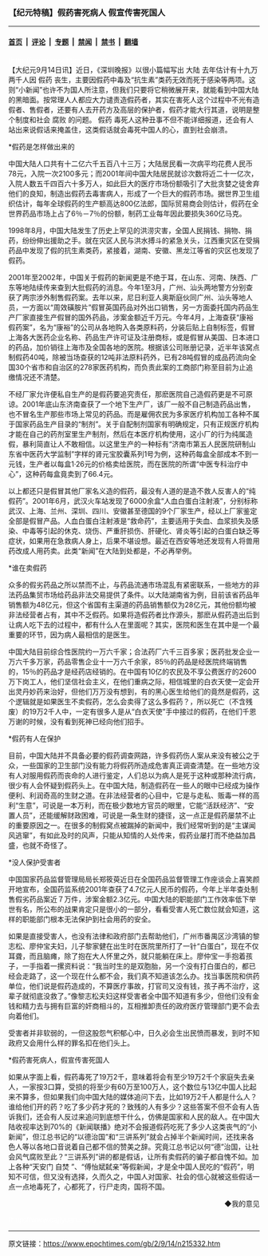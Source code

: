 ### 【纪元特稿】假药害死病人 假宣传害死国人

---

#### [首页](../../../..?n215332) &nbsp;|&nbsp; [评论](../../../../../epoch-comment?n215332) &nbsp;|&nbsp; [专题](../../../../../epoch-special?n215332) &nbsp;|&nbsp; [禁闻](../../../../../epoch-news?n215332) &nbsp;|&nbsp; [禁书](../../../../../books?n215332) &nbsp;|&nbsp; [翻墙](https://github.com/gfw-breaker/nogfw/blob/master/README.md?n215332)


<div class="post_content" id="artbody" itemprop="articleBody">
 <!-- article content begin -->
 <p>
  <font color="#ffffff">
   (http://www.epochtimes.com)
  </font>
  <br/>
  【大纪元9月14日讯】近日，《深圳晚报》以很小篇幅写出
  <ok href="nsc413.htm">
   大陆
  </ok>
  去年估计有十九万两千人因
  <ok href="https://www.epochtimes.com/gb/tag/%E5%81%87%E8%8D%AF.html">
   假药
  </ok>
  丧生，主要因假药中毒及“抗生素”类药无效而死于感染等两项。这则“小新闻”也许不为国人所注意，但我们只要将它稍微展开来，就能看到中国大陆的黑暗面。按常理人人都应大力谴责造假药者，其实在害死人这个过程中不光有造假者、售假者，还要有人去开药方及高层的保护者，假药才能大行其道，说明是整个制度和社会
  <ok href="nf315.htm">
   腐败
  </ok>
  的问题。
  <ok href="https://www.epochtimes.com/gb/tag/%E5%81%87%E8%8D%AF.html">
   假药
  </ok>
  毒死人这种丑事不但不能详细报道，还会有人站出来说假话来掩盖住，这类假话就会毒死中国人的心，直到社会崩溃。
 </p>
 <p>
  *假药是怎样做出来的
 </p>
 <p>
  中国大陆人口共有十二亿六千五百八十三万；大陆居民看一次病平均花费人民币78元，入院一次2100多元；而2001年间中国大陆居民就诊次数将近二十一亿次，入院人数五千四百六十多万人，如此巨大的医疗市场份额吸引了大批贪婪之徒舍弃他们的良知，制造出假药去毒害病人，形成了一个巨大的假药市场。据世界卫生组织估计，每年全球假药的生产额高达800亿法郎，国际贸易商会则估计，假药在全世界药品市场上占了6％－7％的份额，制药工业每年因此要损失360亿马克。
 </p>
 <p>
  1998年8月，中国大陆发生了历史上罕见的洪涝灾害，全国人民捐钱、捐物、捐药，纷纷伸出援助之手。就在灾区人民与洪水搏斗的紧急关头，江西重灾区在受捐药品中发现了假的抗生素类药，紧接着，湖南、安徽、黑龙江等省的灾区也发现了假药。
 </p>
 <p>
  2001年至2002年，中国关于假药的新闻更是不绝于耳，在山东、河南、陕西、广东等地陆续传来查到大批假药的消息。今年1至3月，广州、汕头两地警方分别查获了两宗涉外制售假药案。去年以来，尼日利亚人奥斯庭伙同广州、汕头等地人员，一方面以“周效磺胺片”假冒英国药品对外出口销售，另一方面委托国内药品生产厂家直接生产假冒的国外药品，涉案金额近千万元。今年4月，上海查获“康裕假药案”，名为“康裕”的公司从各地购入各类原料药，分装后贴上自制标签，假冒上海各大医药企业名称、药品生产许可证及注册商标，或是假冒从美国、日本进口的药品，加价销往上海市及全国各地的医院。根据该公司账册记录，近半年该窝点制假药40吨，除被当场查获的12吨非法原料药外，已有28吨假冒的成品药流向全国30个省市和自治区的278家医药机构，而负责此案的工商部门称至目前为止追缴情况还不清楚。
 </p>
 <p>
  不经厂家允许便私自生产的是假药要追究责任，那麽医院自己造假药更是不可原谅。2001年底山东济南查获了一个地下生产厂，该厂一般不自己制造药品出售，也不冒名生产那些市场上常见的药品。而是雇佣农民为多家医疗机构加工各种不属于国家药品生产目录的“制剂”。关于自配制剂国家有明确规定，只有正规医疗机构才能在自己的药剂室里生产制剂，然后在本医疗机构使用，这小厂的行为纯属造假，暴利简直让人不敢相信。以这里生产的一种标有“济南市第五人民医院研制山东省中医药大学监制”字样的肾元宝胶囊系列1号为例，这种药每盒全部成本不到一元钱，生产者以每盒1·26元的价格卖给医院，而在医院的所谓“中医专科治疗中心”，这种药每盒竟卖到了66.4元。
 </p>
 <p>
  以上都还只是假冒其他厂家名义造的假药，最没有人道的是造不救人反害人的“纯假药”。2001年6月，武汉火车站发现了6000余盒“人血白蛋白注射液”，分别标称武汉、上海、兰州、深圳、四川、安徽甚至德国的9个厂家生产，经以上厂家鉴定全部是假冒产品。人血白蛋白注射液是“救命药”，主要适用于失血、血浆损失及感染、中毒等引起的休克、烧伤、严重肝损伤、肝硬化、肾炎等引起的白蛋白缺乏等症状，如果用在急救病人身上，后果不堪设想。最近在西安等地还发现有人将兽用药改成人用药卖。此类“新闻”在大陆到处都是，不必再举例。
 </p>
 <p>
  *谁在卖假药
 </p>
 <p>
  众多的假劣药品之所以禁而不止，与药品流通市场混乱有紧密联系，一些地方的非法药品集贸市场给药品非法交易提供了条件。以大陆湖南省为例，目前该省药品年销售额为48亿元，但这个省国有主渠道的药品销售额仅为28亿元，其他份额均被非法经营者占有，其中不乏假药。如果将造假药者比作源头，那麽从假药造出后到让病人吃下去的过程中，都有什么人在里面呢？其实，医院和医生在其中是一个最重要的环节，因为病人最相信的是医生。
 </p>
 <p>
  中国大陆目前综合性医院约一万六千家；合法药厂六千三百多家；医药批发企业一万六千多万家，药品零售企业十一万六千余家，85％的药品是经医院终端销售的，15％的药品才是经药店经销的。在中国有10亿的农民及不享公费医疗的2600万下岗工人，他们坚信社会主义，在他们重病之际，相信城里的白衣天使一定会开出灵丹妙药来治好，但他们万万没有想到，有的黑心医生给他们的竟然是假药，这个逻辑就是如果医生不卖假药，怎么会卖得了这么多假药？，所以死亡（不含残废）的19万2千人中，一定有很多人是从“白衣天使”手中接过的假药，在他们千恩万谢的时候，没有看到死神已经向他们招手。
 </p>
 <p>
  *假药有人在保护
 </p>
 <p>
  目前，中国大陆并不具备必要的假药调查网路，许多假药伤人案从来没有被公之于众，一些国家的卫生部门没有能力将假药所造成危害真正调查清楚。在一些地方没有人对服用假药而丧命的人进行鉴定，人们总以为病人是死于这种或那种流行病，很少有人会怀疑到假药头上。在中国大陆，制造假药在一些人的眼中已经成为操作便利、利润奇高的生财之道。在非法经营者的心目中，它是与走私、贩毒一样的高利“生意”，可说是一本万利，而在极少数地方官员的眼里，它能“活跃经济”、“安置人员”，还能缓解财政困难，可说是一条生财的捷径，这一点正是假药屡禁不止的重要原因之一。在很多的制假窝点被踹掉的新闻中，我们经常听到的是“主谋闻风逃窜”，有如此及时的风声，只能从知情的人处传来，假药业屡打而不绝益加昌盛，也就不奇怪了。
 </p>
 <p>
  *没人保护受害者
 </p>
 <p>
  中国国家药品监督管理局局长郑筱萸近日在全国药品监督管理工作座谈会上喜笑颜开地宣布，全国药监系统2001年查获了4.7亿元人民币的假药，今年上半年查处制售假劣药品案近７万件，涉案金额2.3亿元。中国大陆的职能部门工作效率低下举世有名，所公布的战果肯定只是很小的一部分，看看受害人死亡数位就会知道，这样的职能部门根本无法保护到社会用药的安全。
 </p>
 <p>
  如果是直接受害人，也没有法律和政府部门去帮助他们，广州市番禺区沙湾镇的黎志松、廖仲宝夫妇，儿子黎家健在出生时在医院里所打了一针“白蛋白”，现在不仅耳聋，而且脑瘫，除了抱在大人怀里之外，就只能躺在床上。廖仲宝一手抱着孩子，一手指着一摞资料说：“我当时生的是双胞胎，另一个没有打白蛋白的，都已经会走路了，这一个现在什么都不会，我们真不知道该怎么办。找当事医院和供药单位，他们说是假药造成的，不算医疗事故，打官司又没有钱，孩子再不治疗，这辈子就彻底没救了。”像黎志松夫妇这样受害者全中国不知道有多少，但他们没有金钱和精力去与拥有巨富的奸商相斗的，互相推卸责任的政府医疗管理部门更不会去向着他们。
 </p>
 <p>
  受害者并非软弱的，一但这股怨气积郁心中，日久必会生出民愤而暴发，到时不知政府又会用什么样的罪名扣在他们头上。
 </p>
 <p>
  *假药害死病人，假宣传害死国人
 </p>
 <p>
  如果从字面上看，假药毒死了19万2千，意味着将会有至少19万2千个家庭失去亲人，一家按3口算，受损的将至少有60万至100万人，这个数位与13亿中国人比起来不算多，但如果我们向中国大陆的媒体追问下去，比如19万2千人都是什么人？谁给他们开的药？吃了多少药才死的？致残的人有多少？这些答案不但不会有人告诉我们，还会有人反过来追问到底想干什么，仿佛是国家和人民的敌人。在中国大陆收视率达到70%的《新闻联播》绝对不会报道假药吃死了多少人这类丧气的“小新闻”，但江总书记的“以德治国”和“三讲系列”就会占掉半个新闻时间，还找来各色人等以各地口音说着自己都不信的赞美之辞。究竟江总书记以何“德”治国，让社会风气腐败至此？“三讲系列”讲的都是假话，让所有卖假药的骗子都自愧不如。加上各种“天安门
  <ok href="nf1681.htm">
   自焚
  </ok>
  ”、“傅怡斌弑亲”等假新闻，才是全中国人民吃的“假药”，明知不可信，但又没有选择，久而久之，中国人对国家、社会的信心就被这些假话一点一点地毒死了，心都死了，行尸走肉，国将不国。
 </p>
 <div align="right">
  <ok href="sendmail.asp?p=pinglunfankui&amp;subject=评论文章读者反馈&amp;body=您好﹐我读了贵网站的文章《【纪元特稿】假药害死病人" 假宣传害死国人》后﹐="">
   ◆我的意见
  </ok>
 </div>
 <p>
  <font color="#ffffff">
   (http://www.dajiyuan.com)
  </font>
 </p>
 <!-- article content end -->
 <div id="below_article_ad">
 </div>
</div>


---

原文链接：https://www.epochtimes.com/gb/2/9/14/n215332.htm